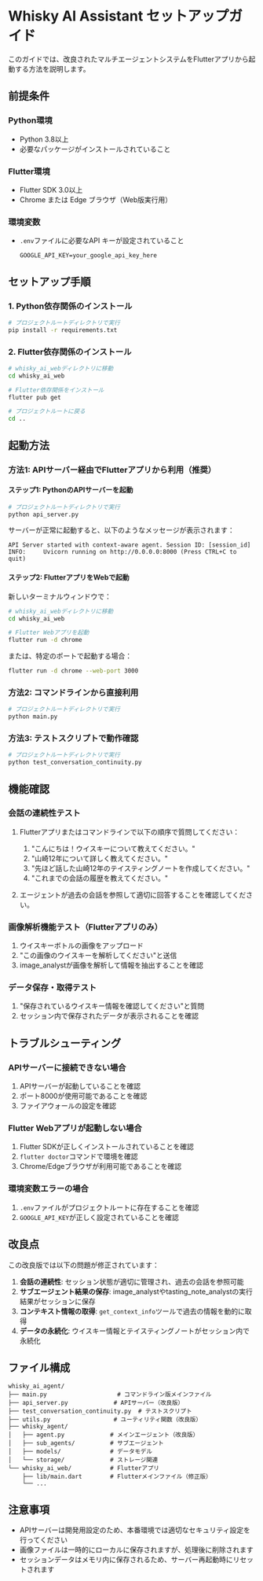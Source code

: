 # Whisky AI Assistant セットアップガイド

このガイドでは、改良されたマルチエージェントシステムをFlutterアプリから起動する方法を説明します。

## 前提条件

### Python環境
- Python 3.8以上
- 必要なパッケージがインストールされていること

### Flutter環境
- Flutter SDK 3.0以上
- Chrome または Edge ブラウザ（Web版実行用）

### 環境変数
- `.env`ファイルに必要なAPI キーが設定されていること
  ```
  GOOGLE_API_KEY=your_google_api_key_here
  ```

## セットアップ手順

### 1. Python依存関係のインストール

```bash
# プロジェクトルートディレクトリで実行
pip install -r requirements.txt
```

### 2. Flutter依存関係のインストール

```bash
# whisky_ai_webディレクトリに移動
cd whisky_ai_web

# Flutter依存関係をインストール
flutter pub get

# プロジェクトルートに戻る
cd ..
```

## 起動方法

### 方法1: APIサーバー経由でFlutterアプリから利用（推奨）

#### ステップ1: PythonのAPIサーバーを起動

```bash
# プロジェクトルートディレクトリで実行
python api_server.py
```

サーバーが正常に起動すると、以下のようなメッセージが表示されます：
```
API Server started with context-aware agent. Session ID: [session_id]
INFO:     Uvicorn running on http://0.0.0.0:8000 (Press CTRL+C to quit)
```

#### ステップ2: FlutterアプリをWebで起動

新しいターミナルウィンドウで：

```bash
# whisky_ai_webディレクトリに移動
cd whisky_ai_web

# Flutter Webアプリを起動
flutter run -d chrome
```

または、特定のポートで起動する場合：

```bash
flutter run -d chrome --web-port 3000
```

### 方法2: コマンドラインから直接利用

```bash
# プロジェクトルートディレクトリで実行
python main.py
```

### 方法3: テストスクリプトで動作確認

```bash
# プロジェクトルートディレクトリで実行
python test_conversation_continuity.py
```

## 機能確認

### 会話の連続性テスト

1. Flutterアプリまたはコマンドラインで以下の順序で質問してください：

   1. "こんにちは！ウイスキーについて教えてください。"
   2. "山崎12年について詳しく教えてください。"
   3. "先ほど話した山崎12年のテイスティングノートを作成してください。"
   4. "これまでの会話の履歴を教えてください。"

2. エージェントが過去の会話を参照して適切に回答することを確認してください。

### 画像解析機能テスト（Flutterアプリのみ）

1. ウイスキーボトルの画像をアップロード
2. "この画像のウイスキーを解析してください"と送信
3. image_analystが画像を解析して情報を抽出することを確認

### データ保存・取得テスト

1. "保存されているウイスキー情報を確認してください"と質問
2. セッション内で保存されたデータが表示されることを確認

## トラブルシューティング

### APIサーバーに接続できない場合

1. APIサーバーが起動していることを確認
2. ポート8000が使用可能であることを確認
3. ファイアウォールの設定を確認

### Flutter Webアプリが起動しない場合

1. Flutter SDKが正しくインストールされていることを確認
2. `flutter doctor`コマンドで環境を確認
3. Chrome/Edgeブラウザが利用可能であることを確認

### 環境変数エラーの場合

1. `.env`ファイルがプロジェクトルートに存在することを確認
2. `GOOGLE_API_KEY`が正しく設定されていることを確認

## 改良点

この改良版では以下の問題が修正されています：

1. **会話の連続性**: セッション状態が適切に管理され、過去の会話を参照可能
2. **サブエージェント結果の保存**: image_analystやtasting_note_analystの実行結果がセッションに保存
3. **コンテキスト情報の取得**: `get_context_info`ツールで過去の情報を動的に取得
4. **データの永続化**: ウイスキー情報とテイスティングノートがセッション内で永続化

## ファイル構成

```
whisky_ai_agent/
├── main.py                    # コマンドライン版メインファイル
├── api_server.py             # APIサーバー（改良版）
├── test_conversation_continuity.py  # テストスクリプト
├── utils.py                  # ユーティリティ関数（改良版）
├── whisky_agent/
│   ├── agent.py             # メインエージェント（改良版）
│   ├── sub_agents/          # サブエージェント
│   ├── models/              # データモデル
│   └── storage/             # ストレージ関連
└── whisky_ai_web/           # Flutterアプリ
    ├── lib/main.dart        # Flutterメインファイル（修正版）
    └── ...
```

## 注意事項

- APIサーバーは開発用設定のため、本番環境では適切なセキュリティ設定を行ってください
- 画像ファイルは一時的にローカルに保存されますが、処理後に削除されます
- セッションデータはメモリ内に保存されるため、サーバー再起動時にリセットされます
